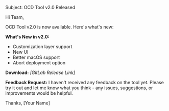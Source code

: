 Subject: OCD Tool v2.0 Released

Hi Team,

OCD Tool v2.0 is now available. Here's what's new:

**What's New in v2.0:**
- Customization layer support
- New UI
- Better macOS support  
- Abort deployment option

**Download:**
*[GitLab Release Link]*

**Feedback Request:**
I haven't received any feedback on the tool yet. Please try it out and let me know what you think - any issues, suggestions, or improvements would be helpful.

Thanks,
[Your Name]
